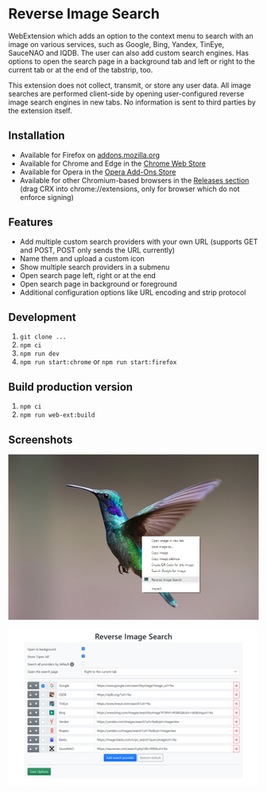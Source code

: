 # Reverse Image Search

WebExtension which adds an option to the context menu to search with an image on various services, such as Google, Bing, Yandex, TinEye, SauceNAO and IQDB. The user can also add custom search engines. Has options to open the search page in a background tab and left or right to the current tab or at the end of the tabstrip, too.

This extension does not collect, transmit, or store any user data. All image searches are performed client-side by opening user-configured reverse image search engines in new tabs. No information is sent to third parties by the extension itself.

## Installation

- Available for Firefox on [addons.mozilla.org](https://addons.mozilla.org/firefox/addon/image-reverse-search/)
- Available for Chrome and Edge in the [Chrome Web Store](https://chrome.google.com/webstore/detail/reverse-image-search/cdgbjhkjjghbjjikgjkkpljlmnpcakco)
- Available for Opera in the [Opera Add-Ons Store](https://addons.opera.com/extensions/details/image-reverse-search/)
- Available for other Chromium-based browsers in the [Releases section](https://github.com/Brawl345/Image-Reverse-Search-with-Google/releases) (drag CRX into chrome://extensions, only for browser which do not enforce signing)

## Features

- Add multiple custom search providers with your own URL (supports GET and POST, POST only sends the URL currently)
- Name them and upload a custom icon
- Show multiple search providers in a submenu
- Open search page left, right or at the end
- Open search page in background or foreground
- Additional configuration options like URL encoding and strip protocol

## Development

1. `git clone ...`
2. `npm ci`
3. `npm run dev`
4. `npm run start:chrome` or `npm run start:firefox`

## Build production version

1. `npm ci`
2. `npm run web-ext:build`

## Screenshots

![Screenshot](screenshot.png?raw=true "Screenshot")

![Options](options.png?raw=true "Options")
